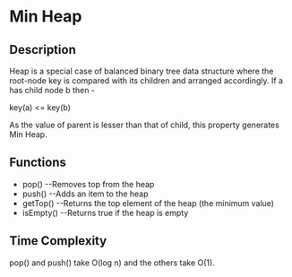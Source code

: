 # Min Heap 
Description
---
Heap is a special case of balanced binary tree data structure where the root-node key is compared with its children and arranged accordingly. If a has child node b then -

key(a) <= key(b)

As the value of parent is lesser than that of child, this property generates Min Heap.

Functions
---
- pop()
 --Removes top from the heap
- push()
--Adds an item to the heap
- getTop()
--Returns the top element of the heap (the minimum value)
- isEmpty()
--Returns true if the heap is empty

Time Complexity
---
pop() and push() take O(log n) and the others take O(1).
